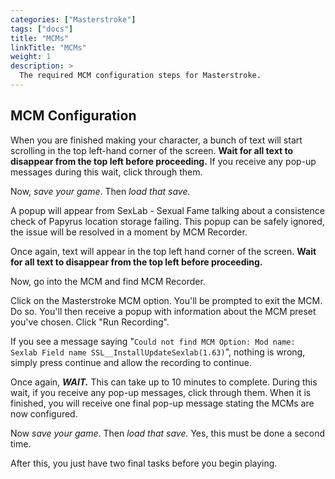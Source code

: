 ```yaml
---
categories: ["Masterstroke"]
tags: ["docs"] 
title: "MCMs"
linkTitle: "MCMs"
weight: 1
description: >
  The required MCM configuration steps for Masterstroke.
---
```


## MCM Configuration

When you are finished making your character, a bunch of text will start scrolling in the top left-hand corner of the screen. **Wait for all text to disappear from the top left before proceeding.** If you receive any pop-up messages during this wait, click through them.

Now, *save your game*. Then *load that save.*

A popup will appear from SexLab - Sexual Fame talking about a consistence check of Papyrus location storage failing. This popup can be safely ignored, the issue will be resolved in a moment by MCM Recorder.

Once again, text will appear in the top left hand corner of the screen. **Wait for all text to disappear from the top left before proceeding.**

Now, go into the MCM and find MCM Recorder.

Click on the Masterstroke MCM option. You'll be prompted to exit the MCM. Do so. You'll then receive a popup with information about the MCM preset you've chosen. Click "Run Recording".

If you see a message saying "`Could not find MCM Option: Mod name: Sexlab Field name SSL__InstallUpdateSexlab(1.63)`", nothing is wrong, simply press continue and allow the recording to continue.

Once again, ***WAIT.*** This can take up to 10 minutes to complete. During this wait, if you receive any pop-up messages, click through them. When it is finished, you will receive one final pop-up message stating the MCMs are now configured.

Now *save your game*. Then *load that save.* Yes, this must be done a second time.

After this, you just have two final tasks before you begin playing.

